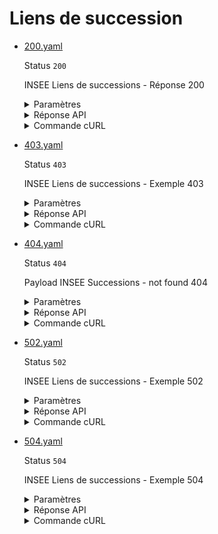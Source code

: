 # Liens de succession
* [200.yaml](200.yaml)

  Status `200`

  INSEE Liens de successions - Réponse 200

  <details><summary>Paramètres</summary>
  <p>

  ```json
  {
    "siret": "30613890001286"
  }
  ```

  </p>
  </details>

  <details><summary>Réponse API</summary>
  <p>

  ```json
  {
    "data": {
      "predecesseurs": [
        {
          "siret": "30613890001278",
          "date_succession": "2021-10-15",
          "transfert_siege": true,
          "continuite_economique": true
        }
      ],
      "successeurs": [
        {
          "siret": "30613890001294",
          "date_succession": "2022-12-15",
          "transfert_siege": true,
          "continuite_economique": true
        }
      ]
    },
    "links": {
    },
    "meta": {
    }
  }
  ```

  </p>
  </details>

  <details><summary>Commande cURL</summary>
  <p>

  ```bash
  curl -H "Authorization: Bearer $token" \
    -G -d 'recipient=10000001700010' -d 'context=Contexte+de+la+requ%C3%AAte' -d 'object=Objet+de+la+requ%C3%AAte' \
    --url "https://staging.entreprise.api.gouv.fr/v3/insee/sirene/etablissements/30613890001286/successions"
  ```

  </p>
  </details>
* [403.yaml](403.yaml)

  Status `403`

  INSEE Liens de successions - Exemple 403

  <details><summary>Paramètres</summary>
  <p>

  ```json
  {
    "siret": "32682221625251"
  }
  ```

  </p>
  </details>

  <details><summary>Réponse API</summary>
  <p>

  ```json
  {
    "errors": [
      {
        "title": "Privilèges insuffisants",
        "detail": "Votre token est valide mais vos privilèges sont insuffisants. Listez vos privilèges sur /v2/privileges",
        "code": "0100"
      }
    ]
  }
  ```

  </p>
  </details>

  <details><summary>Commande cURL</summary>
  <p>

  ```bash
  curl -H "Authorization: Bearer $token" \
    -G -d 'recipient=10000001700010' -d 'context=Contexte+de+la+requ%C3%AAte' -d 'object=Objet+de+la+requ%C3%AAte' \
    --url "https://staging.entreprise.api.gouv.fr/v3/insee/sirene/etablissements/32682221625251/successions"
  ```

  </p>
  </details>
* [404.yaml](404.yaml)

  Status `404`

  Payload INSEE Successions - not found 404

  <details><summary>Paramètres</summary>
  <p>

  ```json
  {
    "siret": "37449707591810"
  }
  ```

  </p>
  </details>

  <details><summary>Réponse API</summary>
  <p>

  ```json
  {
    "errors": [
      {
        "code": "04003",
        "title": "Entité non trouvée",
        "detail": "Le siret indiqué n'existe pas, n'est pas connu ou ne comporte aucune information pour cet appel",
        "meta": {
          "provider": "INSEE"
        }
      }
    ]
  }
  ```

  </p>
  </details>

  <details><summary>Commande cURL</summary>
  <p>

  ```bash
  curl -H "Authorization: Bearer $token" \
    -G -d 'recipient=10000001700010' -d 'context=Contexte+de+la+requ%C3%AAte' -d 'object=Objet+de+la+requ%C3%AAte' \
    --url "https://staging.entreprise.api.gouv.fr/v3/insee/sirene/etablissements/37449707591810/successions"
  ```

  </p>
  </details>
* [502.yaml](502.yaml)

  Status `502`

  INSEE Liens de successions - Exemple 502

  <details><summary>Paramètres</summary>
  <p>

  ```json
  {
    "siret": "61229628734734"
  }
  ```

  </p>
  </details>

  <details><summary>Réponse API</summary>
  <p>

  ```json
  {
    "errors": [
      {
        "title": "Erreur inconnue du fournisseur de données",
        "detail": "La réponse retournée par le fournisseur de données est invalide et inconnue de notre service. L'équipe technique a été notifiée de cette erreur pour investigation.",
        "code": "01999"
      }
    ]
  }
  ```

  </p>
  </details>

  <details><summary>Commande cURL</summary>
  <p>

  ```bash
  curl -H "Authorization: Bearer $token" \
    -G -d 'recipient=10000001700010' -d 'context=Contexte+de+la+requ%C3%AAte' -d 'object=Objet+de+la+requ%C3%AAte' \
    --url "https://staging.entreprise.api.gouv.fr/v3/insee/sirene/etablissements/61229628734734/successions"
  ```

  </p>
  </details>
* [504.yaml](504.yaml)

  Status `504`

  INSEE Liens de successions - Exemple 504

  <details><summary>Paramètres</summary>
  <p>

  ```json
  {
    "siret": "39197770100914"
  }
  ```

  </p>
  </details>

  <details><summary>Réponse API</summary>
  <p>

  ```json
  {
    "errors": [
      {
        "title": "Service non disponible",
        "detail": "Service du fournisseur de données temporairement indisponible ou en maintenance.",
        "code": "01001"
      }
    ]
  }
  ```

  </p>
  </details>

  <details><summary>Commande cURL</summary>
  <p>

  ```bash
  curl -H "Authorization: Bearer $token" \
    -G -d 'recipient=10000001700010' -d 'context=Contexte+de+la+requ%C3%AAte' -d 'object=Objet+de+la+requ%C3%AAte' \
    --url "https://staging.entreprise.api.gouv.fr/v3/insee/sirene/etablissements/39197770100914/successions"
  ```

  </p>
  </details>
